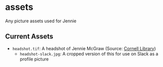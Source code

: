 # assets

Any picture assets used for Jennie

## Current Assets

- `headshot.tif`: A headshot of Jennie McGraw (Source: [Cornell Library](https://digital.library.cornell.edu/catalog/ss:544463))
  - `headshot-slack.jpg`: A cropped version of this for use on Slack as a profile picture
